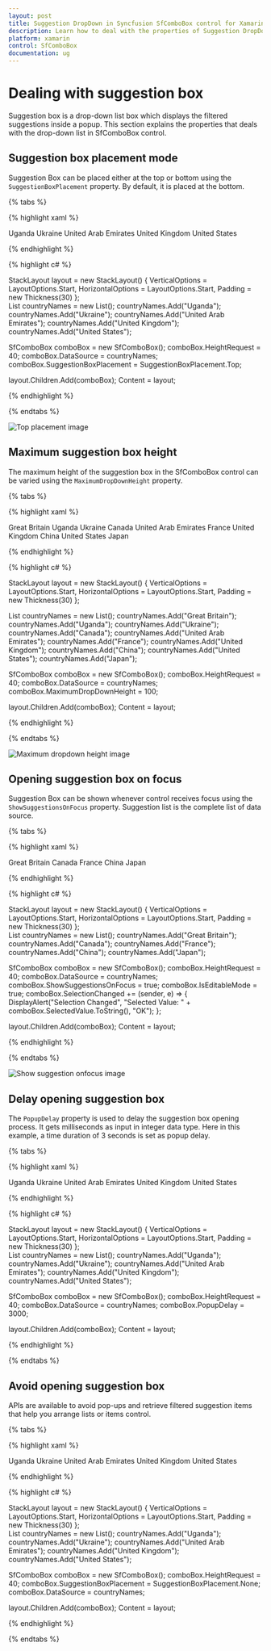 ```yaml
---
layout: post
title: Suggestion DropDown in Syncfusion SfComboBox control for Xamarin.Forms
description: Learn how to deal with the properties of Suggestion DropDown
platform: xamarin
control: SfComboBox
documentation: ug
---
```


# Dealing with suggestion box

Suggestion box is a drop-down list box which displays the filtered suggestions inside a popup. This section explains the properties that deals with the drop-down list in SfComboBox control.

## Suggestion box placement mode

Suggestion Box can be placed either at the top or bottom using the `SuggestionBoxPlacement` property. By default, it is placed at the bottom.

{% tabs %}

{% highlight xaml %}

<StackLayout VerticalOptions="Center" HorizontalOptions="Center" Padding="30">
    <combobox:SfComboBox HeightRequest="40" SuggestionBoxPlacement="Top" x:Name="comboBox">
        <combobox:SfComboBox.DataSource>
            <ListCollection:List x:TypeArguments="x:String">
                <x:String> Uganda </x:String>
                <x:String> Ukraine </x:String>
                <x:String> United Arab Emirates </x:String>
                <x:String> United Kingdom </x:String>
                <x:String> United States </x:String>
            </ListCollection:List>
        </combobox:SfComboBox.DataSource>
    </combobox:SfComboBox>                   
</StackLayout>

{% endhighlight %}

{% highlight c# %}

StackLayout layout = new StackLayout() 
{ 
	VerticalOptions = LayoutOptions.Start, 
	HorizontalOptions = LayoutOptions.Start, 
	Padding = new Thickness(30) 
};	
List<String> countryNames = new List<String>();
countryNames.Add("Uganda");
countryNames.Add("Ukraine");
countryNames.Add("United Arab Emirates");
countryNames.Add("United Kingdom");
countryNames.Add("United States");

SfComboBox comboBox = new SfComboBox();
comboBox.HeightRequest = 40;
comboBox.DataSource = countryNames;
comboBox.SuggestionBoxPlacement = SuggestionBoxPlacement.Top;

layout.Children.Add(comboBox); 
Content = layout;

{% endhighlight %}

{% endtabs %}

![Top placement image](images/Dealing-with-Suggestion-Box/suggestion-box-placement-top.png)

## Maximum suggestion box height

The maximum height of the suggestion box in the SfComboBox control can be varied using the `MaximumDropDownHeight` property.

{% tabs %}

{% highlight xaml %}

<StackLayout VerticalOptions="Start" HorizontalOptions="Start" Padding="30">
    <combobox:SfComboBox HeightRequest="40" x:Name="comboBox" MaximumDropDownHeight="100">
        <combobox:SfComboBox.DataSource>
            <ListCollection:List x:TypeArguments="x:String">
                <x:String> Great Britain </x:String>
                <x:String> Uganda </x:String>
                <x:String> Ukraine </x:String>
                <x:String> Canada </x:String>
                <x:String> United Arab Emirates </x:String>
                <x:String> France </x:String>
                <x:String> United Kingdom </x:String>
                <x:String> China </x:String>
                <x:String> United States </x:String>
                <x:String> Japan </x:String>
            </ListCollection:List>
        </combobox:SfComboBox.DataSource>
    </combobox:SfComboBox>                           
</StackLayout> 

{% endhighlight %}

{% highlight c# %}

StackLayout layout = new StackLayout() 
{ 
	VerticalOptions = LayoutOptions.Start, 
	HorizontalOptions = LayoutOptions.Start, 
	Padding = new Thickness(30) 
};

List<String> countryNames = new List<String>();
countryNames.Add("Great Britain");
countryNames.Add("Uganda");
countryNames.Add("Ukraine");
countryNames.Add("Canada");
countryNames.Add("United Arab Emirates");
countryNames.Add("France");
countryNames.Add("United Kingdom");
countryNames.Add("China");
countryNames.Add("United States");
countryNames.Add("Japan");

SfComboBox comboBox = new SfComboBox();
comboBox.HeightRequest = 40;
comboBox.DataSource = countryNames;
comboBox.MaximumDropDownHeight = 100;

layout.Children.Add(comboBox); 
Content = layout;

{% endhighlight %}

{% endtabs %}

![Maximum dropdown height image](images/Dealing-with-Suggestion-Box/maximum-dropdown-height.png)

## Opening suggestion box on focus

Suggestion Box can be shown whenever control receives focus using the `ShowSuggestionsOnFocus` property. Suggestion list is the complete list of data source.

{% tabs %}

{% highlight xaml %}

<StackLayout VerticalOptions="Start" HorizontalOptions="Start" Padding="30">
    <combobox:SfComboBox HeightRequest="40" x:Name="comboBox" ShowSuggestionsOnFocus="true">
        <combobox:SfComboBox.DataSource>
            <ListCollection:List x:TypeArguments="x:String">
                <x:String> Great Britain </x:String>
                <x:String> Canada </x:String>
                <x:String> France </x:String>
                <x:String> China </x:String>
                <x:String> Japan </x:String>
            </ListCollection:List>
        </combobox:SfComboBox.DataSource>
    </combobox:SfComboBox>                                       
</StackLayout> 

{% endhighlight %}

{% highlight c# %}

StackLayout layout = new StackLayout() 
{ 
	VerticalOptions = LayoutOptions.Start, 
	HorizontalOptions = LayoutOptions.Start, 
	Padding = new Thickness(30) 
};	
List<String> countryNames = new List<String>();
countryNames.Add("Great Britain");
countryNames.Add("Canada");
countryNames.Add("France");
countryNames.Add("China");
countryNames.Add("Japan");

SfComboBox comboBox = new SfComboBox();
comboBox.HeightRequest = 40;
comboBox.DataSource = countryNames;
comboBox.ShowSuggestionsOnFocus = true;
comboBox.IsEditableMode = true;
comboBox.SelectionChanged += (sender, e) => 
{
	DisplayAlert("Selection Changed", "Selected Value: " + comboBox.SelectedValue.ToString(), "OK"); 
};

layout.Children.Add(comboBox); 
Content = layout;

{% endhighlight %}

{% endtabs %}

![Show suggestion onfocus image](images/Dealing-with-Suggestion-Box/show-suggestions-on-focus.png)

## Delay opening suggestion box

The `PopupDelay` property is used to delay the suggestion box opening process. It gets milliseconds as input in integer data type.
Here in this example, a time duration of 3 seconds is set as popup delay.

{% tabs %}

{% highlight xaml %}

<StackLayout VerticalOptions="StartAndExpand" HorizontalOptions="StartAndExpand" Padding="30">
    <combobox:SfComboBox HeightRequest="40" x:Name="comboBox" PopupDelay="3000">
        <combobox:SfComboBox.DataSource>
            <ListCollection:List x:TypeArguments="x:String">
                <x:String> Uganda </x:String>
                <x:String> Ukraine </x:String>
                <x:String> United Arab Emirates </x:String>
                <x:String> United Kingdom </x:String>
                <x:String> United States </x:String>
            </ListCollection:List>
        </combobox:SfComboBox.DataSource>
    </combobox:SfComboBox>                                            
</StackLayout> 

{% endhighlight %}

{% highlight c# %}

StackLayout layout = new StackLayout() 
{ 
	VerticalOptions = LayoutOptions.Start, 
	HorizontalOptions = LayoutOptions.Start, 
	Padding = new Thickness(30) 
};	
List<String> countryNames = new List<String>();
countryNames.Add("Uganda");
countryNames.Add("Ukraine");
countryNames.Add("United Arab Emirates");
countryNames.Add("United Kingdom");
countryNames.Add("United States");

SfComboBox comboBox = new SfComboBox();
comboBox.HeightRequest = 40;
comboBox.DataSource = countryNames;
comboBox.PopupDelay = 3000;

layout.Children.Add(comboBox); 
Content = layout;

{% endhighlight %}

{% endtabs %}

## Avoid opening suggestion box

APIs are available to avoid pop-ups and retrieve filtered suggestion items that help you arrange lists or items control. 

{% tabs %}

{% highlight xaml %}

<StackLayout VerticalOptions="StartAndExpand" HorizontalOptions="StartAndExpand" Padding="30">
    <combobox:SfComboBox HeightRequest="40" x:Name="comboBox" SuggestionBoxPlacement="None">
        <combobox:SfComboBox.DataSource>
            <ListCollection:List x:TypeArguments="x:String">
                <x:String> Uganda </x:String>
                <x:String> Ukraine </x:String>
                <x:String> United Arab Emirates </x:String>
                <x:String> United Kingdom </x:String>
                <x:String> United States </x:String>
            </ListCollection:List>
        </combobox:SfComboBox.DataSource>
    </combobox:SfComboBox>                             
</StackLayout> 

{% endhighlight %}

{% highlight c# %}

StackLayout layout = new StackLayout() 
{ 
	VerticalOptions = LayoutOptions.Start, 
	HorizontalOptions = LayoutOptions.Start, 
	Padding = new Thickness(30) 
};	
List<String> countryNames = new List<String>();
countryNames.Add("Uganda");
countryNames.Add("Ukraine");
countryNames.Add("United Arab Emirates");
countryNames.Add("United Kingdom");
countryNames.Add("United States");

SfComboBox comboBox = new SfComboBox();
comboBox.HeightRequest = 40;
comboBox.SuggestionBoxPlacement = SuggestionBoxPlacement.None;
comboBox.DataSource = countryNames;

layout.Children.Add(comboBox); 
Content = layout;

{% endhighlight %}

{% endtabs %}
